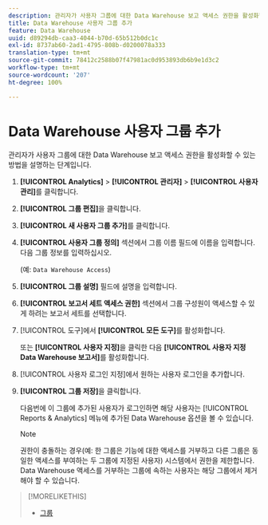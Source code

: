 ```yaml
---
description: 관리자가 사용자 그룹에 대한 Data Warehouse 보고 액세스 권한을 활성화할 수 있는 방법을 설명하는 단계입니다.
title: Data Warehouse 사용자 그룹 추가
feature: Data Warehouse
uuid: d89294db-caa3-4044-b70d-65b512b0dc1c
exl-id: 8737ab60-2ad1-4795-808b-d0200078a333
translation-type: tm+mt
source-git-commit: 78412c2588b07f47981ac0d953893db6b9e1d3c2
workflow-type: tm+mt
source-wordcount: '207'
ht-degree: 100%

---
```


# Data Warehouse 사용자 그룹 추가

관리자가 사용자 그룹에 대한 Data Warehouse 보고 액세스 권한을 활성화할 수 있는 방법을 설명하는 단계입니다.

1. **[!UICONTROL Analytics]** > **[!UICONTROL 관리자]** > **[!UICONTROL 사용자 관리]**&#x200B;를 클릭합니다.
1. **[!UICONTROL 그룹 편집]**&#x200B;을 클릭합니다.
1. **[!UICONTROL 새 사용자 그룹 추가]**&#x200B;를 클릭합니다.
1. **[!UICONTROL 사용자 그룹 정의]** 섹션에서 그룹 이름 필드에 이름을 입력합니다. 다음 그룹 정보를 입력하십시오.

   (예: `Data Warehouse Access`)
1. **[!UICONTROL 그룹 설명]** 필드에 설명을 입력합니다.
1. **[!UICONTROL 보고서 세트 액세스 권한]** 섹션에서 그룹 구성원이 액세스할 수 있게 하려는 보고서 세트를 선택합니다.
1. [!UICONTROL 도구]에서 **[!UICONTROL 모든 도구]**&#x200B;를 활성화합니다.

   또는 **[!UICONTROL 사용자 지정]**&#x200B;을 클릭한 다음 **[!UICONTROL 사용자 지정 Data Warehouse 보고서]**&#x200B;를 활성화합니다.

1. [!UICONTROL 사용자 로그인 지정]에서 원하는 사용자 로그인을 추가합니다.
1. **[!UICONTROL 그룹 저장]**&#x200B;을 클릭합니다.

   다음번에 이 그룹에 추가된 사용자가 로그인하면 해당 사용자는 [!UICONTROL Reports &amp; Analytics] 메뉴에 추가된 Data Warehouse 옵션을 볼 수 있습니다.

   >[!NOTE]
   >
   >권한이 충돌하는 경우(예: 한 그룹은 기능에 대한 액세스를 거부하고 다른 그룹은 동일한 액세스를 부여하는 두 그룹에 지정된 사용자) 시스템에서 권한을 제한합니다. Data Warehouse 액세스를 거부하는 그룹에 속하는 사용자는 해당 그룹에서 제거해야 할 수 있습니다.

>[!MORELIKETHIS]
>
>* [그룹 ](/help/admin/user-management2/c-user-groups/groups.md)

